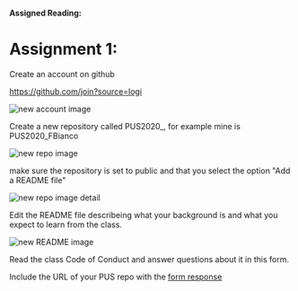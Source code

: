 **Assigned Reading:**



# Assignment 1:
Create an account on github

https://github.com/join?source=logi

![new account image](https://github.com/fedhere/PUS2020_FBianco/blob/master/HW1/Screen%20Shot%202020-08-30%20at%207.08.59%20PM.png)

Create a new repository called PUS2020_<Firstinitial><Lastname>, for example mine is PUS2020_FBianco

![new repo image](https://github.com/fedhere/PUS2020_FBianco/blob/master/HW1/Screen%20Shot%202020-08-30%20at%207.16.41%20PM.png)


make sure the repository is set to public and that you select the option "Add a README file"

![new repo image detail](https://github.com/fedhere/PUS2020_FBianco/blob/master/HW1/Screen%20Shot%202020-08-30%20at%207.18.00%20PM.png")

Edit the README file describeing what your background is and what you expect to learn from the class.


![new README image](https://github.com/fedhere/PUS2020_FBianco/blob/master/HW1/Screen%20Shot%202020-08-30%20at%207.26.12%20PM.png")

Read the class Code of Conduct and answer questions about it in this form.

Include the URL of your PUS repo with the [form response](https://forms.gle/W6QjYjLGWp7nF7w37)

